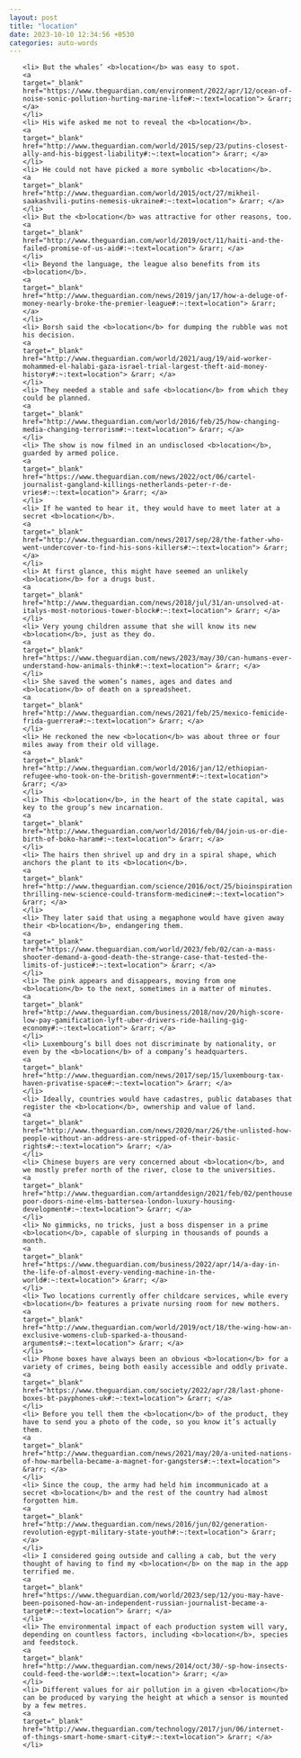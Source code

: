 ```yaml
---
layout: post
title: "location"
date: 2023-10-10 12:34:56 +0530
categories: auto-words
---
```

<ol>

    <li> But the whales’ <b>location</b> was easy to spot.
    <a 
    target="_blank" 
    href="https://www.theguardian.com/environment/2022/apr/12/ocean-of-noise-sonic-pollution-hurting-marine-life#:~:text=location"> &rarr; </a>
    </li>
    <li> His wife asked me not to reveal the <b>location</b>.
    <a 
    target="_blank" 
    href="http://www.theguardian.com/world/2015/sep/23/putins-closest-ally-and-his-biggest-liability#:~:text=location"> &rarr; </a>
    </li>
    <li> He could not have picked a more symbolic <b>location</b>.
    <a 
    target="_blank" 
    href="http://www.theguardian.com/world/2015/oct/27/mikheil-saakashvili-putins-nemesis-ukraine#:~:text=location"> &rarr; </a>
    </li>
    <li> But the <b>location</b> was attractive for other reasons, too.
    <a 
    target="_blank" 
    href="http://www.theguardian.com/world/2019/oct/11/haiti-and-the-failed-promise-of-us-aid#:~:text=location"> &rarr; </a>
    </li>
    <li> Beyond the language, the league also benefits from its <b>location</b>.
    <a 
    target="_blank" 
    href="http://www.theguardian.com/news/2019/jan/17/how-a-deluge-of-money-nearly-broke-the-premier-league#:~:text=location"> &rarr; </a>
    </li>
    <li> Borsh said the <b>location</b> for dumping the rubble was not his decision.
    <a 
    target="_blank" 
    href="http://www.theguardian.com/world/2021/aug/19/aid-worker-mohammed-el-halabi-gaza-israel-trial-largest-theft-aid-money-history#:~:text=location"> &rarr; </a>
    </li>
    <li> They needed a stable and safe <b>location</b> from which they could be planned.
    <a 
    target="_blank" 
    href="http://www.theguardian.com/world/2016/feb/25/how-changing-media-changing-terrorism#:~:text=location"> &rarr; </a>
    </li>
    <li> The show is now filmed in an undisclosed <b>location</b>, guarded by armed police.
    <a 
    target="_blank" 
    href="https://www.theguardian.com/news/2022/oct/06/cartel-journalist-gangland-killings-netherlands-peter-r-de-vries#:~:text=location"> &rarr; </a>
    </li>
    <li> If he wanted to hear it, they would have to meet later at a secret <b>location</b>.
    <a 
    target="_blank" 
    href="http://www.theguardian.com/news/2017/sep/28/the-father-who-went-undercover-to-find-his-sons-killers#:~:text=location"> &rarr; </a>
    </li>
    <li> At first glance, this might have seemed an unlikely <b>location</b> for a drugs bust.
    <a 
    target="_blank" 
    href="http://www.theguardian.com/news/2018/jul/31/an-unsolved-at-italys-most-notorious-tower-block#:~:text=location"> &rarr; </a>
    </li>
    <li> Very young children assume that she will know its new <b>location</b>, just as they do.
    <a 
    target="_blank" 
    href="https://www.theguardian.com/news/2023/may/30/can-humans-ever-understand-how-animals-think#:~:text=location"> &rarr; </a>
    </li>
    <li> She saved the women’s names, ages and dates and <b>location</b> of death on a spreadsheet.
    <a 
    target="_blank" 
    href="http://www.theguardian.com/news/2021/feb/25/mexico-femicide-frida-guerrera#:~:text=location"> &rarr; </a>
    </li>
    <li> He reckoned the new <b>location</b> was about three or four miles away from their old village.
    <a 
    target="_blank" 
    href="http://www.theguardian.com/world/2016/jan/12/ethiopian-refugee-who-took-on-the-british-government#:~:text=location"> &rarr; </a>
    </li>
    <li> This <b>location</b>, in the heart of the state capital, was key to the group’s new incarnation.
    <a 
    target="_blank" 
    href="http://www.theguardian.com/world/2016/feb/04/join-us-or-die-birth-of-boko-haram#:~:text=location"> &rarr; </a>
    </li>
    <li> The hairs then shrivel up and dry in a spiral shape, which anchors the plant to its <b>location</b>.
    <a 
    target="_blank" 
    href="http://www.theguardian.com/science/2016/oct/25/bioinspiration-thrilling-new-science-could-transform-medicine#:~:text=location"> &rarr; </a>
    </li>
    <li> They later said that using a megaphone would have given away their <b>location</b>, endangering them.
    <a 
    target="_blank" 
    href="https://www.theguardian.com/world/2023/feb/02/can-a-mass-shooter-demand-a-good-death-the-strange-case-that-tested-the-limits-of-justice#:~:text=location"> &rarr; </a>
    </li>
    <li> The pink appears and disappears, moving from one <b>location</b> to the next, sometimes in a matter of minutes.
    <a 
    target="_blank" 
    href="http://www.theguardian.com/business/2018/nov/20/high-score-low-pay-gamification-lyft-uber-drivers-ride-hailing-gig-economy#:~:text=location"> &rarr; </a>
    </li>
    <li> Luxembourg’s bill does not discriminate by nationality, or even by the <b>location</b> of a company’s headquarters.
    <a 
    target="_blank" 
    href="http://www.theguardian.com/news/2017/sep/15/luxembourg-tax-haven-privatise-space#:~:text=location"> &rarr; </a>
    </li>
    <li> Ideally, countries would have cadastres, public databases that register the <b>location</b>, ownership and value of land.
    <a 
    target="_blank" 
    href="http://www.theguardian.com/news/2020/mar/26/the-unlisted-how-people-without-an-address-are-stripped-of-their-basic-rights#:~:text=location"> &rarr; </a>
    </li>
    <li> Chinese buyers are very concerned about <b>location</b>, and we mostly prefer north of the river, close to the universities.
    <a 
    target="_blank" 
    href="http://www.theguardian.com/artanddesign/2021/feb/02/penthouses-poor-doors-nine-elms-battersea-london-luxury-housing-development#:~:text=location"> &rarr; </a>
    </li>
    <li> No gimmicks, no tricks, just a boss dispenser in a prime <b>location</b>, capable of slurping in thousands of pounds a month.
    <a 
    target="_blank" 
    href="https://www.theguardian.com/business/2022/apr/14/a-day-in-the-life-of-almost-every-vending-machine-in-the-world#:~:text=location"> &rarr; </a>
    </li>
    <li> Two locations currently offer childcare services, while every <b>location</b> features a private nursing room for new mothers.
    <a 
    target="_blank" 
    href="http://www.theguardian.com/world/2019/oct/18/the-wing-how-an-exclusive-womens-club-sparked-a-thousand-arguments#:~:text=location"> &rarr; </a>
    </li>
    <li> Phone boxes have always been an obvious <b>location</b> for a variety of crimes, being both easily accessible and oddly private.
    <a 
    target="_blank" 
    href="https://www.theguardian.com/society/2022/apr/28/last-phone-boxes-bt-payphones-uk#:~:text=location"> &rarr; </a>
    </li>
    <li> Before you tell them the <b>location</b> of the product, they have to send you a photo of the code, so you know it’s actually them.
    <a 
    target="_blank" 
    href="http://www.theguardian.com/news/2021/may/20/a-united-nations-of-how-marbella-became-a-magnet-for-gangsters#:~:text=location"> &rarr; </a>
    </li>
    <li> Since the coup, the army had held him incommunicado at a secret <b>location</b> and the rest of the country had almost forgotten him.
    <a 
    target="_blank" 
    href="http://www.theguardian.com/news/2016/jun/02/generation-revolution-egypt-military-state-youth#:~:text=location"> &rarr; </a>
    </li>
    <li> I considered going outside and calling a cab, but the very thought of having to find my <b>location</b> on the map in the app terrified me.
    <a 
    target="_blank" 
    href="https://www.theguardian.com/world/2023/sep/12/you-may-have-been-poisoned-how-an-independent-russian-journalist-became-a-target#:~:text=location"> &rarr; </a>
    </li>
    <li> The environmental impact of each production system will vary, depending on countless factors, including <b>location</b>, species and feedstock.
    <a 
    target="_blank" 
    href="http://www.theguardian.com/news/2014/oct/30/-sp-how-insects-could-feed-the-world#:~:text=location"> &rarr; </a>
    </li>
    <li> Different values for air pollution in a given <b>location</b> can be produced by varying the height at which a sensor is mounted by a few metres.
    <a 
    target="_blank" 
    href="http://www.theguardian.com/technology/2017/jun/06/internet-of-things-smart-home-smart-city#:~:text=location"> &rarr; </a>
    </li>